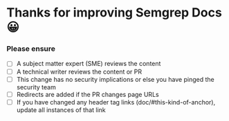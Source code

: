 # Thanks for improving Semgrep Docs 😀

### Please ensure

- [ ] A subject matter expert (SME) reviews the content
- [ ] A technical writer reviews the content or PR
- [ ] This change has no security implications or else you have pinged the security team
- [ ] Redirects are added if the PR changes page URLs
- [ ] If you have changed any header tag links (doc/#this-kind-of-anchor), update all instances of that link
